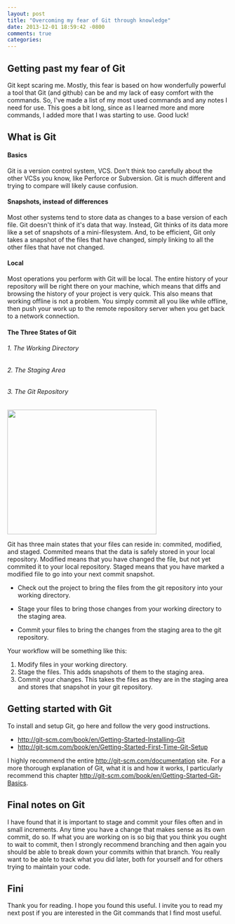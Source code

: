 ```yaml
---
layout: post
title: "Overcoming my fear of Git through knowledge"
date: 2013-12-01 18:59:42 -0800
comments: true
categories: 
---
```

## Getting past my fear of Git
Git kept scaring me.  Mostly, this fear is based on how wonderfully powerful a tool that Git (and github) can be and my lack of easy comfort with the commands.  So, I've made a list of my most used commands and any notes I need for use.  This goes a bit long, since as I learned more and more commands, I added more that I was starting to use.  Good luck!

## What is Git
#### Basics
Git is a version control system, VCS.  Don't think too carefully about the other VCSs you know, like Perforce or Subversion.  Git is much different and trying to compare will likely cause confusion.

#### Snapshots, instead of differences
Most other systems tend to store data as changes to a base version of each file.  Git doesn't think of it's data that way.  Instead, Git thinks of its data more like a set of snapshots of a mini-filesystem.  And, to be efficient, Git only takes a snapshot of the files that have changed, simply linking to all the other files that have not changed.

#### Local
Most operations you perform with Git will be local. The entire history of your repository will be right there on your machine, which means that diffs and browsing the history of your project is very quick.  This also means that working offline is not a problem.  You simply commit all you like while offline, then push your work up to the remote repository server when you get back to a network connection. 

#### The Three States of Git
###### 1. The Working Directory
###### 2. The Staging Area
###### 3. The Git Repository
<a target="_blank" href="#blog"><img class="img-portfolio img-responsive" src="https://s3-us-west-2.amazonaws.com/technicalblog/three_states_of_git.png" width="340" height="284"></a>

Git has three main states that your files can reside in: commited, modified, and staged.  Commited means that the data is safely stored in your local repository.  Modified means that you have changed the file, but not yet commited it to your local repository.  Staged means that you have marked a modified file to go into your next commit snapshot.

* Check out the project to bring the files from the git repository into your working directory.

* Stage your files to bring those changes from your working directory to the staging area. 

* Commit your files to bring the changes from the staging area to the git repository.

Your workflow will be something like this:

1. Modify files in your working directory.
2. Stage the files.  This adds snapshots of them to the staging area.
3. Commit your changes.  This takes the files as they are in the staging area and stores that snapshot in your git repository.

## Getting started with Git
To install and setup Git, go here and follow the very good instructions.  

* http://git-scm.com/book/en/Getting-Started-Installing-Git 
* http://git-scm.com/book/en/Getting-Started-First-Time-Git-Setup

I highly recommend the entire http://git-scm.com/documentation site.  For a more thorough explanation of Git, what it is and how it works, I particularly recommend this chapter http://git-scm.com/book/en/Getting-Started-Git-Basics.  

## Final notes on Git
I have found that it is important to stage and commit your files often and in small increments.  Any time you have a change that makes sense as its own commit, do so.  If what you are working on is so big that you think you ought to wait to commit, then I strongly recommend branching and then again you should be able to break down your commits within that branch.  You really want to be able to track what you did later, both for yourself and for others trying to maintain your code.
 
## Fini

Thank you for reading.  I hope you found this useful.  I invite you to read my next post if you are interested in the Git commands that I find most useful.
